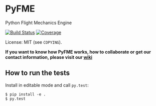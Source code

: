 # PyFME
Python Flight Mechanics Engine

[![Build Status](https://img.shields.io/travis/AeroPython/PyFME/master.svg?style=flat-square)](https://travis-ci.org/AeroPython/PyFME) [![Coverage](https://img.shields.io/codecov/c/github/AeroPython/PyFME.svg?style=flat-square)](https://codecov.io/github/AeroPython/PyFME?branch=master)

License: MIT (see `COPYING`).

**If you want to know how PyFME works, how to collaborate or get our contact information, please visit our [wiki](https://github.com/AeroPython/PyFME/wiki)**

## How to run the tests

Install in editable mode and call `py.test`:

    $ pip install -e .
    $ py.test
 
